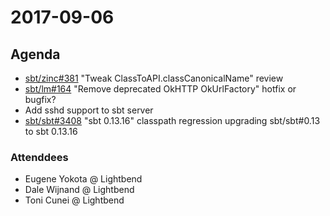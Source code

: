 # 2017-09-06

## Agenda

- [sbt/zinc#381][] "Tweak ClassToAPI.classCanonicalName" review
- [sbt/lm#164][] "Remove deprecated OkHTTP OkUrlFactory" hotfix or bugfix?
- Add sshd support to sbt server
- [sbt/sbt#3408][] "sbt 0.13.16" classpath regression upgrading sbt/sbt#0.13 to sbt 0.13.16

[sbt/lm#164]: https://github.com/sbt/librarymanagement/pull/164
[sbt/zinc#381]: https://github.com/sbt/zinc/pull/381
[sbt/sbt#3408]: https://github.com/sbt/sbt/pull/3408

### Attenddees

- Eugene Yokota @ Lightbend
- Dale Wijnand @ Lightbend
- Toni Cunei @ Lightbend
